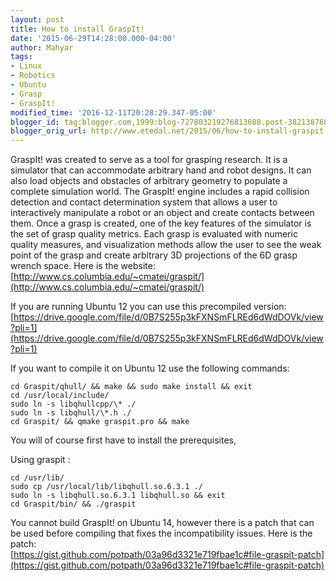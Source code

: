 ```yaml
---
layout: post
title: How to install GraspIt!
date: '2015-06-29T14:28:00.000-04:00'
author: Mahyar
tags:
- Linux
- Robotics
- Ubuntu
- Grasp
- GraspIt!
modified_time: '2016-12-11T20:28:29.347-05:00'
blogger_id: tag:blogger.com,1999:blog-727803219276813688.post-3821387688220099921
blogger_orig_url: http://www.etedal.net/2015/06/how-to-install-graspit.html
---
```



GraspIt! was created to serve as a tool for grasping research. It is a simulator that can accommodate arbitrary hand and robot designs. It can also load objects and obstacles of arbitrary geometry to populate a complete simulation world. The GraspIt! engine includes a rapid collision detection and contact determination system that allows a user to interactively manipulate a robot or an object and create contacts between them. Once a grasp is created, one of the key features of the simulator is the set of grasp quality metrics. Each grasp is evaluated with numeric quality measures, and visualization methods allow the user to see the weak point of the grasp and create arbitrary 3D projections of the 6D grasp wrench space. Here is the website: [http://www.cs.columbia.edu/~cmatei/graspit/](http://www.cs.columbia.edu/~cmatei/graspit/)  
  
If you are running Ubuntu 12 you can use this precompiled version: [https://drive.google.com/file/d/0B7S255p3kFXNSmFLREd6dWdDOVk/view?pli=1](https://drive.google.com/file/d/0B7S255p3kFXNSmFLREd6dWdDOVk/view?pli=1)  
  
If you want to compile it on Ubuntu 12 use the following commands:  
```  
cd Graspit/qhull/ && make && sudo make install && exit  
cd /usr/local/include/  
sudo ln -s libqhullcpp/\* ./  
sudo ln -s libqhull/\*.h ./  
cd Graspit/ && qmake graspit.pro && make  
```  
You will of course first have to install the prerequisites,  
  
Using graspit :
```  
cd /usr/lib/  
sudo cp /usr/local/lib/libqhull.so.6.3.1 ./  
sudo ln -s libqhull.so.6.3.1 libqhull.so && exit  
cd Graspit/bin/ && ./graspit  
```  
  
  
 You cannot build GraspIt! on Ubuntu 14, however there is a patch that can be used before compiling that fixes the incompatibility issues. Here is the patch:  
[https://gist.github.com/potpath/03a96d3321e719fbae1c#file-graspit-patch](https://gist.github.com/potpath/03a96d3321e719fbae1c#file-graspit-patch)
